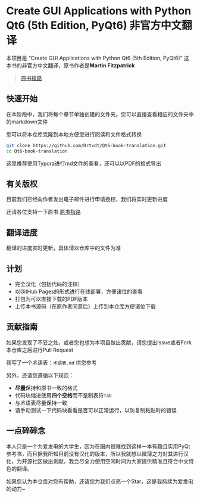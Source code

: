 # Create GUI Applications with Python  Qt6 (5th Edition, PyQt6)  非官方中文翻译

本项目是 “Create GUI Applications with Python  Qt6 (5th Edition, PyQt6)” 这本书的非官方中文翻译，原书作者是**Martin Fitzpatrick**  

> [原书指路](https://www.pythonguis.com/pyqt6-book/)

## 快速开始

在本阶段中，我们将每个章节单独创建的文件夹。您可以直接查看相应的文件夹中的markdown文件

您可以将本仓库克隆到本地方便您进行阅读和文件格式转换

```bash
git clone https://github.com/Drtxdt/Qt6-book-translation.git
cd Qt6-book-translation
```

这里推荐使用Typora进行md文件的查看，还可以以PDF的格式导出

## 有关版权

目前我们已经向作者发出电子邮件进行申请授权，我们将实时更新进度

还请各位支持一下原书 [原书指路](https://www.pythonguis.com/pyqt6-book/)

## 翻译进度

翻译的进度实时更新，具体请以仓库中的文件为准

##  计划

- 完全汉化（包括代码的注释）
- 以GitHub Pages的形式进行在线部署，方便诸位的查看
- 打包为可以直接下载的PDF版本
- 上传本书源码（在原作者同意后）上传到本仓库方便诸位下载

## 贡献指南

如果您发现了不妥之处，或者您也想为本项目做出贡献，请您提出Issue或者Fork本仓库之后进行Pull Request

我写了一个术语表：`术语表.md` 供您参考

另外，还请您遵循以下规范：

- **尽量**保持和原书一致的格式
- 代码块缩进使用**四个空格**而不是制表符`Tab`
- 与术语表尽量保持一致
- 请手动测试一下代码块看看是否可以正常运行，以防复制粘贴时的错误

## 一点碎碎念

本人只是一个为爱发电的大学生，因为在国内很难找到这样一本有趣且实用PyQt参考书，而且据我所知目前没有汉化的版本，所以我就想以微薄之力对其进行汉化，为开源社区做出贡献。我会尽全力使用空闲时间为大家提供精准且符合中文特色的翻译。

如果您认为本仓库对您有帮助，还请您为我们点亮一个Star，这是我持续为爱发电的动力~






